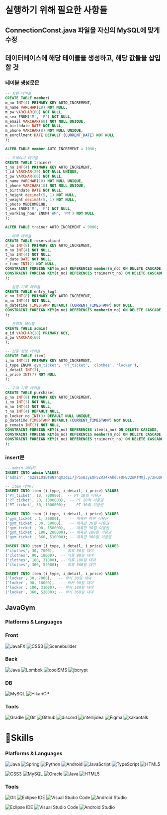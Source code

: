 # 실행하기 위해 필요한 사항들

## ConnectionConst.java 파일을 자신의 MySQL에 맞게 수정

## 데이터베이스에 해당 테이블을 생성하고, 해당 값들을 삽입할 것

### 테이블 생성문문
```sql
-- 회원 테이블
CREATE TABLE member(
m_no INT(4) PRIMARY KEY AUTO_INCREMENT,
m_name VARCHAR(10) NOT NULL,
m_pw VARCHAR(60) NOT NULL,
m_sex ENUM('M', 'F') NOT NULL,
m_email VARCHAR(60) NOT NULL UNIQUE,
m_birthdate DATE NOT NULL,
m_phone VARCHAR(8) NOT NULL UNIQUE,
m_enrollment DATE DEFAULT (CURRENT_DATE) NOT NULL
);

ALTER TABLE member AUTO_INCREMENT = 1000;

-- 트레이너 테이블
CREATE TABLE trainer(
t_no INT(4) PRIMARY KEY AUTO_INCREMENT,
t_id VARCHAR(20) NOT NULL UNIQUE,
t_pw VARCHAR(60) NOT NULL,
t_name VARCHAR(10) NOT NULL UNIQUE,
t_phone VARCHAR(10) NOT NULL UNIQUE,
t_birthdate DATE NOT NULL,
t_height decimal(5, 1) NOT NULL,
t_weight decimal(5, 1) NOT NULL,
t_photo MEDIUMBLOB,
t_sex ENUM('M', 'F') NOT NULL,
t_working_hour ENUM('AM', 'PM') NOT NULL
);

ALTER TABLE trainer AUTO_INCREMENT = 9000;

-- 예약 테이블
CREATE TABLE reservation(
r_no INT(8) PRIMARY KEY AUTO_INCREMENT,
m_no INT(4) NOT NULL,
t_no INT(4) NOT NULL,
r_date DATE NOT NULL,
r_time INT(2) NOT NULL,
CONSTRAINT FOREIGN KEY(m_no) REFERENCES member(m_no) ON DELETE CASCADE,
CONSTRAINT FOREIGN KEY(t_no) REFERENCES trainer(t_no) ON DELETE CASCADE
);

-- 입장 기록 테이블
CREATE TABLE entry_log(
e_no INT(8) PRIMARY KEY AUTO_INCREMENT,
m_no INT(4) NOT NULL,
m_datetime TIMESTAMP DEFAULT (CURRENT_TIMESTAMP) NOT NULL,
CONSTRAINT FOREIGN KEY(m_no) REFERENCES member(m_no) ON DELETE CASCADE
);

-- 관리자 테이블
CREATE TABLE admin(
a_id VARCHAR(20) PRIMARY KEY,
a_pw VARCHAR(60)
);

-- 상품 정보 테이블
CREATE TABLE item(
i_no INT(3) PRIMARY KEY AUTO_INCREMENT,
i_type ENUM('gym_ticket', 'PT_ticket', 'clothes', 'locker'),
i_detail INT(3),
i_price INT(7) NOT NULL
);

-- 구매 기록 테이블
CREATE TABLE purchase(
p_no INT(8) PRIMARY KEY AUTO_INCREMENT,
i_no INT(3) NOT NULL,
m_no INT(4) NOT NULL,
t_no INT(4) DEFAULT NULL,
p_locker_no INT(3) DEFAULT NULL UNIQUE,
p_datetime TIMESTAMP DEFAULT (CURRENT_TIMESTAMP) NOT NULL,
p_remain INT(3) NOT NULL,
CONSTRAINT FOREIGN KEY(i_no) REFERENCES item(i_no) ON DELETE CASCADE,
CONSTRAINT FOREIGN KEY(m_no) REFERENCES member(m_no) ON DELETE CASCADE,
CONSTRAINT FOREIGN KEY(t_no) REFERENCES trainer(t_no) ON DELETE CASCADE
);
```

### insert문
```sql
-- admin 데이터
INSERT INTO admin VALUES
('admin', '$2a$10$BtWNTnqX3dEI7jPSoBJyEOFSZRJ4kAhdCFOFB32uKfM0j.y/2HuQ6');

-- item 데이터
INSERT INTO item (i_type, i_detail, i_price) VALUES
('PT_ticket', 10, 700000),  -- PT 10회 이용권
('PT_ticket', 20, 1300000),  -- PT 20회 이용권
('PT_ticket', 30, 1800000);  -- PT 30회 이용권

INSERT INTO item (i_type, i_detail, i_price) VALUES
('gym_ticket', 1, 20000),    -- 체육관 하루 이용권
('gym_ticket', 30, 50000),   -- 체육관 30일 이용권
('gym_ticket', 90, 150000),  -- 체육관 90일 이용권
('gym_ticket', 180, 280000), -- 체육관 180일 이용권
('gym_ticket', 360, 510000); -- 체육관 360일 이용권

INSERT INTO item (i_type, i_detail, i_price) VALUES
('clothes', 30, 7000),   -- 의류 30일 대여
('clothes', 90, 18000),  -- 의류 90일 대여
('clothes', 180, 31000), -- 의류 180일 대여
('clothes', 360, 52000); -- 의류 360일 대여

INSERT INTO item (i_type, i_detail, i_price) VALUES
('locker', 30, 7000),   -- 락커 30일 대여
('locker', 90, 18000),   -- 락커 90일 대여
('locker', 180, 31000), -- 락커 180일 대여
('locker', 360, 52000); -- 락커 360일 대여
```

## JavaGym
### Platforms & Languages

### Front
![JavaFX](https://img.shields.io/badge/JavaFX-FFA500.svg?&style=for-the-badge&logo=Java&logoColor=white)
![CSS3](https://img.shields.io/badge/CSS3-1572B6.svg?&style=for-the-badge&logo=CSS3&logoColor=white)
![Scenebuilder](https://img.shields.io/badge/SceneBuiler-F0AD4E.svg?&style=for-the-badge&logo=scenebuilder&logoColor=white)

### Back
![Java](https://img.shields.io/badge/Java-007396.svg?&style=for-the-badge&logo=Java&logoColor=white)
![Lombok](https://img.shields.io/badge/Lombok-DA2128.svg?&style=for-the-badge&logo=lombok&logoColor=white)
![coolSMS](https://img.shields.io/badge/coolSMS-34DA50.svg?&style=for-the-badge&logo=imessage&logoColor=white)
![jbcrypt](https://img.shields.io/badge/jbcrypt-FE5F50.svg?&style=for-the-badge&logo=letsencrypt&logoColor=white)


### DB
![MySQL](https://img.shields.io/badge/MySQL-4479A1.svg?&style=for-the-badge&logo=MySQL&logoColor=white)
![HikariCP](https://img.shields.io/badge/HikariCP-FFFFFF.svg?&style=for-the-badge&logo=Java&logoColor=black)

### Tools
![Gradle](https://img.shields.io/badge/Gradle-02303A.svg?&style=for-the-badge&logo=Gradle&logoColor=white)
![Git](https://img.shields.io/badge/Git-F05032.svg?&style=for-the-badge&logo=Git&logoColor=white)
![Github](https://img.shields.io/badge/GitHub-181717.svg?&style=for-the-badge&logo=GitHub&logoColor=white)
![discord](https://img.shields.io/badge/Discord-5865F2.svg?&style=for-the-badge&logo=discord&logoColor=white)
![intellijidea](https://img.shields.io/badge/IntelliJ%20IDEA-000000.svg?&style=for-the-badge&logo=intellijidea&logoColor=white)
![Figma](https://img.shields.io/badge/Figma-F24E1E.svg?&style=for-the-badge&logo=Figma&logoColor=white)
![kakaotalk](https://img.shields.io/badge/KakaoTalk-F7E600.svg?&style=for-the-badge&logo=kakaotalk&logoColor=black)







# 💪Skills
### Platforms & Languages
![Java](https://img.shields.io/badge/Java-007396.svg?&style=for-the-badge&logo=Java&logoColor=white)
![Spring](https://img.shields.io/badge/Spring-6DB33F.svg?&style=for-the-badge&logo=Spring&logoColor=white)
![Python](https://img.shields.io/badge/Python-3776AB.svg?&style=for-the-badge&logo=Python&logoColor=white)
![Android](https://img.shields.io/badge/Android-3DDC84.svg?&style=for-the-badge&logo=Android&logoColor=white)
![JavaScript](https://img.shields.io/badge/JavaScript-F7DF1E.svg?&style=for-the-badge&logo=JavaScript&logoColor=white)
![TypeScript](https://img.shields.io/badge/TypeScript-3178C6.svg?&style=for-the-badge&logo=TypeScript&logoColor=white)
![HTML5](https://img.shields.io/badge/HTML5-E34F26.svg?&style=for-the-badge&logo=HTML5&logoColor=white)

![CSS3](https://img.shields.io/badge/CSS3-1572B6.svg?&style=for-the-badge&logo=CSS3&logoColor=white)
![MySQL](https://img.shields.io/badge/MySQL-4479A1.svg?&style=for-the-badge&logo=MySQL&logoColor=white)
![Oracle](https://img.shields.io/badge/Oracle-F80000.svg?&style=for-the-badge&logo=Oracle&logoColor=white)
![Java](https://img.shields.io/badge/Java-007396.svg?&style=for-the-badge&logo=Java&logoColor=white)
![HTML5](https://img.shields.io/badge/HTML5-E34F26.svg?&style=for-the-badge&logo=Java&logoColor=white)


### Tools

![Git](https://img.shields.io/badge/Git-F05032.svg?&style=for-the-badge&logo=Git&logoColor=white)
![Eclipse IDE](https://img.shields.io/badge/Eclipse%20IDE-2C2255.svg?&style=for-the-badge&logo=Eclipse%20IDE&logoColor=white)
![Visual Studio Code](https://img.shields.io/badge/Visual%20Studio%20Code-007ACC.svg?&style=for-the-badge&logo=Visual%20Studio%20Code&logoColor=white)
![Android Studio](https://img.shields.io/badge/Android%20Studio-3DDC84.svg?&style=for-the-badge&logo=Android%20Studio&logoColor=white)


![Eclipse IDE](https://img.shields.io/badge/Eclipse%20IDE-2C2255.svg?&style=for-the-badge&logo=Eclipse%20IDE&logoColor=white)
![Visual Studio Code](https://img.shields.io/badge/Visual%20Studio%20Code-007ACC.svg?&style=for-the-badge&logo=Visual%20Studio%20Code&logoColor=white)
![Android Studio](https://img.shields.io/badge/Android%20Studio-3DDC84.svg?&style=for-the-badge&logo=Android%20Studio&logoColor=white)

